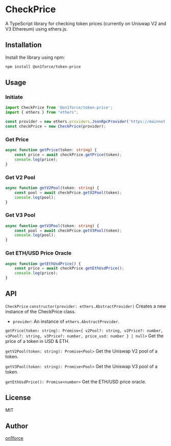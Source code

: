 # CheckPrice

A TypeScript library for checking token prices (currently on Uniswap V2 and V3 Ethereum) using ethers.js.

## Installation

Install the library using npm:

```bash
npm install @on1force/token-price
```

## Usage
### Initiate
```typescript
import CheckPrice from '@on1force/token-price';
import { ethers } from "ethers";

const provider = new ethers.providers.JsonRpcProvider('https://mainnet.infura.io/v3/your-infura-key');
const checkPrice = new CheckPrice(provider);
```

### Get Price
```typescript
async function getPrice(token: string) {
    const price = await checkPrice.getPrice(token);
    console.log(price);
}
```

### Get V2 Pool
```typescript
async function getV2Pool(token: string) {
    const pool = await checkPrice.getV2Pool(token);
    console.log(pool);
}
```

### Get V3 Pool
```typescript
async function getV3Pool(token: string) {
    const pool = await checkPrice.getV3Pool(token);
    console.log(pool);
}
```

### Get ETH/USD Price Oracle
```typescript
async function getEthUsdPrice() {
    const price = await checkPrice.getEthUsdPrice();
    console.log(price);
}
```

## API
`CheckPrice`
`constructor(provider: ethers.AbstractProvider)`
Creates a new instance of the CheckPrice class.

- `provider`: An instance of `ethers.AbstractProvider`.
  
`getPrice(token: string): Promise<{
v2Pool?: string,
v2Price?: number,
v3Pool?: string,
v3Price?: number,
price_usd: number
} | null>`
Get the price of a token in USD & ETH.

`getV2Pool(token: string): Promise<Pool>`
Get the Uniswap V2 pool of a token.

`getV3Pool(token: string): Promise<Pool>`
Get the Uniswap V3 pool of a token.

`getEthUsdPrice(): Promise<number>`
Get the ETH/USD price oracle.

## License
MIT

## Author
[on1force](https://github.com/on1force/token-price)